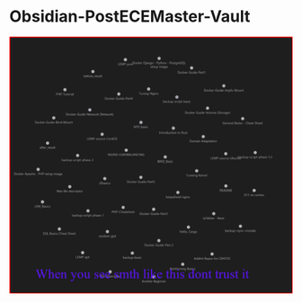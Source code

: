 # Obsidian-PostECEMaster-Vault



![Chaos-Sparse-Graph](https://github.com/ArtoriasAbyssslayer/Obsidian-PostUni-Vault/blob/master/Chaos-SparseGraph.png)
